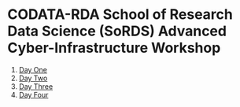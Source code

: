 # CODATA-RDA School of Research Data Science (SoRDS) Advanced Cyber-Infrastructure Workshop

1. [Day One](ShellRefresher/)
1. [Day Two](Cloud/)
1. [Day Three](HPC/)
2. [Day Four](HTC/)
